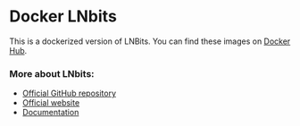 # Docker LNbits

This is a dockerized version of LNBits. You can find these images on [Docker Hub](https://hub.docker.com/repository/docker/louneskmt/lnbits).

### More about LNbits:
- [Official GitHub repository](https://github.com/lnbits/lnbits)
- [Official website](https://lnbits.com/)
- [Documentation](https://lnbits.org)

